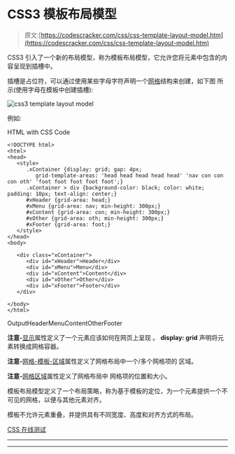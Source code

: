 # CSS3 模板布局模型

> 原文:[https://codescracker.com/css/css-template-layout-model.htm](https://codescracker.com/css/css-template-layout-model.htm)

CSS3 引入了一个新的布局模型，称为模板布局模型，它允许您将元素中包含的内容呈现到插槽中。

插槽是占位符，可以通过使用某些字母字符声明一个[网格](/css/css-grid.htm)结构来创建，如下图 所示(使用字母在模板中创建插槽):

![css3 template layout model](../Images/3510dd70ed57e04f47a57b1ac4d5e184.png)

例如:

HTML with CSS Code

```
<!DOCTYPE html>
<html>
<head>
   <style>
      .xContainer {display: grid; gap: 4px; 
         grid-template-areas: 'head head head head head' 'nav con con con oth' 'foot foot foot foot foot';}
      .xContainer > div {background-color: black; color: white; padding: 10px; text-align: center;}
      #xHeader {grid-area: head;}
      #xMenu {grid-area: nav; min-height: 300px;}
      #xContent {grid-area: con; min-height: 300px;}
      #xOther {grid-area: oth; min-height: 300px;}
      #xFooter {grid-area: foot;}
   </style>
</head>
<body>

   <div class="xContainer">
      <div id="xHeader">Header</div>
      <div id="xMenu">Menu</div>
      <div id="xContent">Content</div>
      <div id="xOther">Other</div>
      <div id="xFooter">Footer</div>
   </div>

</body>
</html>
```

OutputHeaderMenuContentOtherFooter

**注意-**[显示](/css/css-display.htm)属性定义了一个元素应该如何在网页上呈现 。 **display: grid** 声明将元素转换成网格容器。

**注意-**[网格-模板-区域](/css/css-grid-template-areas.htm)属性定义了网格布局中一个/多个网格项的 区域。

**注意-**[网格区域](/css/css-grid-area.htm)属性定义了网格布局中 网格项的位置和大小。

模板布局模型定义了一个布局策略，称为基于模板的定位，为一个元素提供一个不可见的网格，以便与其他元素对齐。

模板不允许元素重叠，并提供具有不同宽度、高度和对齐方式的布局。

[CSS 在线测试](/exam/showtest.php?subid=5)

* * *

* * *
